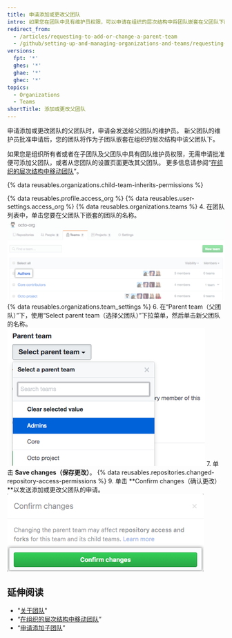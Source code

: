```yaml
---
title: 申请添加或更改父团队
intro: 如果您在团队中具有维护员权限，可以申请在组织的层次结构中将团队嵌套在父团队下面。
redirect_from:
  - /articles/requesting-to-add-or-change-a-parent-team
  - /github/setting-up-and-managing-organizations-and-teams/requesting-to-add-or-change-a-parent-team
versions:
  fpt: '*'
  ghes: '*'
  ghae: '*'
  ghec: '*'
topics:
  - Organizations
  - Teams
shortTitle: 添加或更改父团队
---
```


申请添加或更改团队的父团队时，申请会发送给父团队的维护员。 新父团队的维护员批准申请后，您的团队将作为子团队嵌套在组织的层次结构中该父团队下。

如果您是组织所有者或者在子团队及父团队中具有团队维护员权限，无需申请批准便可添加父团队，或者从您团队的设置页面更改其父团队。 更多信息请参阅“[在组织的层次结构中移动团队](/articles/moving-a-team-in-your-organization-s-hierarchy)”。

{% data reusables.organizations.child-team-inherits-permissions %}

{% data reusables.profile.access_org %}
{% data reusables.user-settings.access_org %}
{% data reusables.organizations.teams %}
4. 在团队列表中，单击您要在父团队下嵌套的团队的名称。 ![组织的团队列表](/assets/images/help/teams/click-team-name.png)
{% data reusables.organizations.team_settings %}
6. 在“Parent team（父团队）”下，使用“Select parent team（选择父团队）”下拉菜单，然后单击新父团队的名称。 ![列出组织团队的下拉菜单](/assets/images/help/teams/choose-parent-team.png)
7. 单击 **Save changes（保存更改）**。
{% data reusables.repositories.changed-repository-access-permissions %}
9. 单击 **Confirm changes（确认更改）**以发送添加或更改父团队的申请。 ![包含仓库访问权限更改相关信息的模态框](/assets/images/help/teams/confirm-new-parent-team.png)

## 延伸阅读

- "[关于团队](/articles/about-teams)"
- “[在组织的层次结构中移动团队](/articles/moving-a-team-in-your-organization-s-hierarchy)”
- “[申请添加子团队](/articles/requesting-to-add-a-child-team)”
